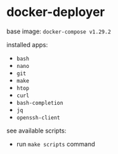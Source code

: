 # docker-deployer

base image: `docker-compose v1.29.2`

installed apps:
- `bash`
- `nano`
- `git`
- `make`
- `htop`
- `curl`
- `bash-completion`
- `jq`
- `openssh-client`

see available scripts:
- run `make scripts` command

